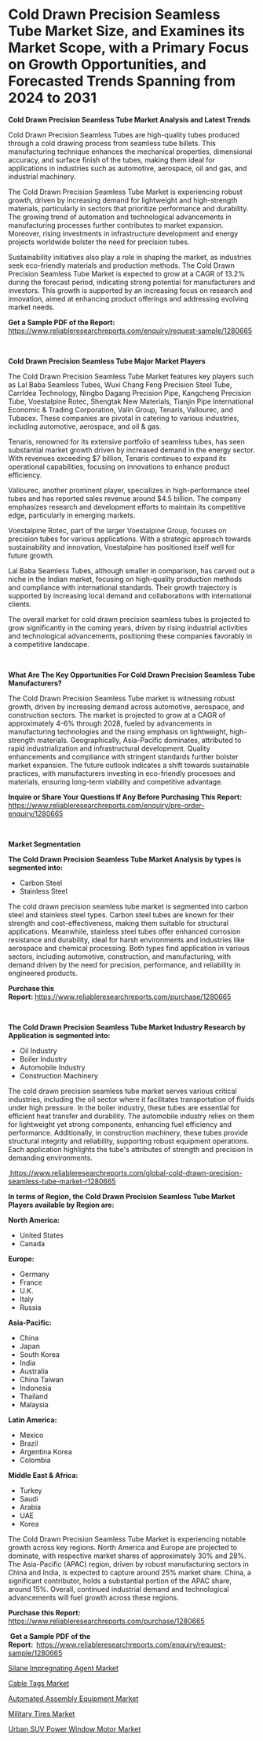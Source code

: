 <p><h1>Cold Drawn Precision Seamless Tube Market Size, and Examines its Market Scope, with a Primary Focus on Growth Opportunities, and Forecasted Trends Spanning from 2024 to 2031</h1></p><p><strong>Cold Drawn Precision Seamless Tube Market Analysis and Latest Trends</strong></p>
<p><p>Cold Drawn Precision Seamless Tubes are high-quality tubes produced through a cold drawing process from seamless tube billets. This manufacturing technique enhances the mechanical properties, dimensional accuracy, and surface finish of the tubes, making them ideal for applications in industries such as automotive, aerospace, oil and gas, and industrial machinery.</p><p>The Cold Drawn Precision Seamless Tube Market is experiencing robust growth, driven by increasing demand for lightweight and high-strength materials, particularly in sectors that prioritize performance and durability. The growing trend of automation and technological advancements in manufacturing processes further contributes to market expansion. Moreover, rising investments in infrastructure development and energy projects worldwide bolster the need for precision tubes.</p><p>Sustainability initiatives also play a role in shaping the market, as industries seek eco-friendly materials and production methods. The Cold Drawn Precision Seamless Tube Market is expected to grow at a CAGR of 13.2% during the forecast period, indicating strong potential for manufacturers and investors. This growth is supported by an increasing focus on research and innovation, aimed at enhancing product offerings and addressing evolving market needs.</p></p>
<p><strong>Get a Sample PDF of the Report:&nbsp;</strong> <a href="https://www.reliableresearchreports.com/enquiry/request-sample/1280665?utm_campaign=40&utm_medium=2&utm_source=Github&utm_content=ia&utm_term=30092024&utm_id=cold-drawn-precision-seamless-tube">https://www.reliableresearchreports.com/enquiry/request-sample/1280665</a></p>
<p>&nbsp;</p>
<p><strong>Cold Drawn Precision Seamless Tube Major Market Players</strong></p>
<p><p>The Cold Drawn Precision Seamless Tube Market features key players such as Lal Baba Seamless Tubes, Wuxi Chang Feng Precision Steel Tube, Carrldea Technology, Ningbo Dagang Precision Pipe, Kangcheng Precision Tube, Voestalpine Rotec, Shengtak New Materials, Tianjin Pipe International Economic & Trading Corporation, Valin Group, Tenaris, Vallourec, and Tubacex. These companies are pivotal in catering to various industries, including automotive, aerospace, and oil & gas.</p><p>Tenaris, renowned for its extensive portfolio of seamless tubes, has seen substantial market growth driven by increased demand in the energy sector. With revenues exceeding $7 billion, Tenaris continues to expand its operational capabilities, focusing on innovations to enhance product efficiency.</p><p>Vallourec, another prominent player, specializes in high-performance steel tubes and has reported sales revenue around $4.5 billion. The company emphasizes research and development efforts to maintain its competitive edge, particularly in emerging markets.</p><p>Voestalpine Rotec, part of the larger Voestalpine Group, focuses on precision tubes for various applications. With a strategic approach towards sustainability and innovation, Voestalpine has positioned itself well for future growth.</p><p>Lal Baba Seamless Tubes, although smaller in comparison, has carved out a niche in the Indian market, focusing on high-quality production methods and compliance with international standards. Their growth trajectory is supported by increasing local demand and collaborations with international clients.</p><p>The overall market for cold drawn precision seamless tubes is projected to grow significantly in the coming years, driven by rising industrial activities and technological advancements, positioning these companies favorably in a competitive landscape.</p></p>
<p>&nbsp;</p>
<p><strong>What Are The Key Opportunities For Cold Drawn Precision Seamless Tube Manufacturers?</strong></p>
<p><p>The Cold Drawn Precision Seamless Tube market is witnessing robust growth, driven by increasing demand across automotive, aerospace, and construction sectors. The market is projected to grow at a CAGR of approximately 4-6% through 2028, fueled by advancements in manufacturing technologies and the rising emphasis on lightweight, high-strength materials. Geographically, Asia-Pacific dominates, attributed to rapid industrialization and infrastructural development. Quality enhancements and compliance with stringent standards further bolster market expansion. The future outlook indicates a shift towards sustainable practices, with manufacturers investing in eco-friendly processes and materials, ensuring long-term viability and competitive advantage.</p></p>
<p><strong>Inquire or Share Your Questions If Any Before Purchasing This Report:</strong> <a href="https://www.reliableresearchreports.com/enquiry/pre-order-enquiry/1280665?utm_campaign=40&utm_medium=2&utm_source=Github&utm_content=ia&utm_term=30092024&utm_id=cold-drawn-precision-seamless-tube">https://www.reliableresearchreports.com/enquiry/pre-order-enquiry/1280665</a></p>
<p>&nbsp;</p>
<p><strong>Market Segmentation</strong></p>
<p><strong>The Cold Drawn Precision Seamless Tube Market Analysis by types is segmented into:</strong></p>
<p><ul><li>Carbon Steel</li><li>Stainless Steel</li></ul></p>
<p><p>The cold drawn precision seamless tube market is segmented into carbon steel and stainless steel types. Carbon steel tubes are known for their strength and cost-effectiveness, making them suitable for structural applications. Meanwhile, stainless steel tubes offer enhanced corrosion resistance and durability, ideal for harsh environments and industries like aerospace and chemical processing. Both types find application in various sectors, including automotive, construction, and manufacturing, with demand driven by the need for precision, performance, and reliability in engineered products.</p></p>
<p><strong>Purchase this Report:&nbsp;</strong><a href="https://www.reliableresearchreports.com/purchase/1280665?utm_campaign=40&utm_medium=2&utm_source=Github&utm_content=ia&utm_term=30092024&utm_id=cold-drawn-precision-seamless-tube">https://www.reliableresearchreports.com/purchase/1280665</a></p>
<p>&nbsp;</p>
<p><strong>The Cold Drawn Precision Seamless Tube Market Industry Research by Application is segmented into:</strong></p>
<p><ul><li>Oil Industry</li><li>Boiler Industry</li><li>Automobile Industry</li><li>Construction Machinery</li></ul></p>
<p><p>The cold drawn precision seamless tube market serves various critical industries, including the oil sector where it facilitates transportation of fluids under high pressure. In the boiler industry, these tubes are essential for efficient heat transfer and durability. The automobile industry relies on them for lightweight yet strong components, enhancing fuel efficiency and performance. Additionally, in construction machinery, these tubes provide structural integrity and reliability, supporting robust equipment operations. Each application highlights the tube's attributes of strength and precision in demanding environments.</p></p>
<p><a href="https://www.reliableresearchreports.com/global-cold-drawn-precision-seamless-tube-market-r1280665?utm_campaign=40&utm_medium=2&utm_source=Github&utm_content=ia&utm_term=30092024&utm_id=cold-drawn-precision-seamless-tube">&nbsp;https://www.reliableresearchreports.com/global-cold-drawn-precision-seamless-tube-market-r1280665</a></p>
<p><strong>In terms of Region, the Cold Drawn Precision Seamless Tube Market Players available by Region are:</strong></p>
<p>
    <p> <strong> North America: </strong>
        <ul>
            <li>United States</li>
            <li>Canada</li>
        </ul>
        </p> 
    <p> <strong> Europe: </strong>
        <ul>
            <li>Germany</li>
            <li>France</li>
            <li>U.K.</li>
            <li>Italy</li>
            <li>Russia</li>
        </ul>
        </p> 
    <p> <strong> Asia-Pacific: </strong>
        <ul>
            <li>China</li>
            <li>Japan</li>
            <li>South Korea</li>
            <li>India</li>
            <li>Australia</li>
            <li>China Taiwan</li>
            <li>Indonesia</li>
            <li>Thailand</li>
            <li>Malaysia</li>
        </ul>
        </p> 
    <p> <strong> Latin America: </strong>
        <ul>
            <li>Mexico</li>
            <li>Brazil</li>
            <li>Argentina Korea</li>
            <li>Colombia</li>
        </ul>
        </p> 
    <p> <strong> Middle East & Africa: </strong>
        <ul>
            <li>Turkey</li>
            <li>Saudi</li>
            <li>Arabia</li>
            <li>UAE</li>
            <li>Korea</li>
        </ul>
    </p>
    </p>
<p><p>The Cold Drawn Precision Seamless Tube Market is experiencing notable growth across key regions. North America and Europe are projected to dominate, with respective market shares of approximately 30% and 28%. The Asia-Pacific (APAC) region, driven by robust manufacturing sectors in China and India, is expected to capture around 25% market share. China, a significant contributor, holds a substantial portion of the APAC share, around 15%. Overall, continued industrial demand and technological advancements will fuel growth across these regions.</p></p>
<p><strong>Purchase this Report: </strong><a href="https://www.reliableresearchreports.com/purchase/1280665?utm_campaign=40&utm_medium=2&utm_source=Github&utm_content=ia&utm_term=30092024&utm_id=cold-drawn-precision-seamless-tube">https://www.reliableresearchreports.com/purchase/1280665</a></p>
<p>&nbsp;<strong>Get a Sample PDF of the Report:&nbsp;&nbsp;</strong><a href="https://www.reliableresearchreports.com/enquiry/request-sample/1280665?utm_campaign=40&utm_medium=2&utm_source=Github&utm_content=ia&utm_term=30092024&utm_id=cold-drawn-precision-seamless-tube">https://www.reliableresearchreports.com/enquiry/request-sample/1280665</a></p>
<p><strong></strong></p>
<p><p><a href="https://github.com/GraceTurner587/Market-Research-Report-List-1/blob/main/silane-impregnating-agent-market.md?utm_campaign=40&utm_medium=2&utm_source=Github&utm_content=ia&utm_term=30092024&utm_id=cold-drawn-precision-seamless-tube">Silane Impregnating Agent Market</a></p><p><a href="https://issuu.com/reportprime-2/docs/cable-tags-market-size-2030.pptx_cd387bc9055b14?utm_campaign=40&utm_medium=2&utm_source=Github&utm_content=ia&utm_term=30092024&utm_id=cold-drawn-precision-seamless-tube">Cable Tags Market</a></p><p><a href="https://www.linkedin.com/pulse/automated-assembly-equipment-market-trends-focusing-insight-dubhe?utm_campaign=40&utm_medium=2&utm_source=Github&utm_content=ia&utm_term=30092024&utm_id=cold-drawn-precision-seamless-tube">Automated Assembly Equipment Market</a></p><p><a href="https://www.linkedin.com/pulse/military-tires-industry-sector-market-dynamics-future-scenarios-f5fme?utm_campaign=40&utm_medium=2&utm_source=Github&utm_content=ia&utm_term=30092024&utm_id=cold-drawn-precision-seamless-tube">Military Tires Market</a></p><p><a href="https://github.com/aiko92han/Market-Research-Report-List-1/blob/main/urban-suv-power-window-motor-market.md?utm_campaign=40&utm_medium=2&utm_source=Github&utm_content=ia&utm_term=30092024&utm_id=cold-drawn-precision-seamless-tube">Urban SUV Power Window Motor Market</a></p></p>